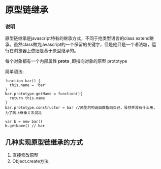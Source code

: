 # 原型链继承


### 说明

原型链继承是javascript特有的继承方式，不同于抢类型语言的class extend继承。虽然class做为javascript的一个保留的关键字，但是他只是一个语法糖，运行在浏览器上依旧是基于原型继承的。

每个对象都有一个内部属性 __proto__ ,即指向对象的原型 prototype

简单语法:
```
function bar() {
  this.name = 'bar'
}
bar.prototype.getName = function(){
  return this.name
}
bar.prototype.constructor = bar //原型的构造函数指向自己，虽然并没有什么用，为了防止继承关系混乱

var b = new bar()
b.getName() // bar
```


## 几种实现原型链继承的方式

1. 直接修改原型
2. Object.create方法
